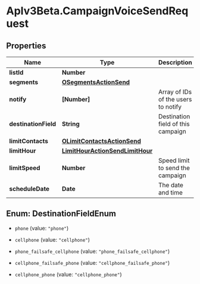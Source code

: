 # ApIv3Beta.CampaignVoiceSendRequest

## Properties

Name | Type | Description | Notes
------------ | ------------- | ------------- | -------------
**listId** | **Number** |  | 
**segments** | [**OSegmentsActionSend**](OSegmentsActionSend.md) |  | 
**notify** | **[Number]** | Array of IDs of the users to notify | [optional] 
**destinationField** | **String** | Destination field of this campaign | 
**limitContacts** | [**OLimitContactsActionSend**](OLimitContactsActionSend.md) |  | [optional] 
**limitHour** | [**LimitHourActionSendLimitHour**](LimitHourActionSendLimitHour.md) |  | [optional] 
**limitSpeed** | **Number** | Speed limit to send the campaign | [optional] 
**scheduleDate** | **Date** | The date and time | [optional] 



## Enum: DestinationFieldEnum


* `phone` (value: `"phone"`)

* `cellphone` (value: `"cellphone"`)

* `phone_failsafe_cellphone` (value: `"phone_failsafe_cellphone"`)

* `cellphone_failsafe_phone` (value: `"cellphone_failsafe_phone"`)

* `cellphone_phone` (value: `"cellphone_phone"`)




